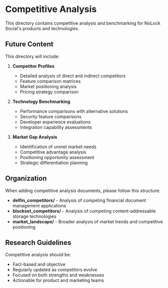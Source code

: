 # Competitive Analysis

This directory contains competitive analysis and benchmarking for NoLock Social's products and technologies.

## Future Content

This directory will include:

1. **Competitor Profiles**
   - Detailed analysis of direct and indirect competitors
   - Feature comparison matrices
   - Market positioning analysis
   - Pricing strategy comparison

2. **Technology Benchmarking**
   - Performance comparisons with alternative solutions
   - Security feature comparisons
   - Developer experience evaluations
   - Integration capability assessments

3. **Market Gap Analysis**
   - Identification of unmet market needs
   - Competitive advantage analysis
   - Positioning opportunity assessment
   - Strategic differentiation planning

## Organization

When adding competitive analysis documents, please follow this structure:

- **delfin_competitors/** - Analysis of competing financial document management applications
- **blockset_competitors/** - Analysis of competing content-addressable storage technologies
- **market_landscape/** - Broader analysis of market trends and competitive positioning

## Research Guidelines

Competitive analysis should be:
- Fact-based and objective
- Regularly updated as competitors evolve
- Focused on both strengths and weaknesses
- Actionable for product and marketing teams